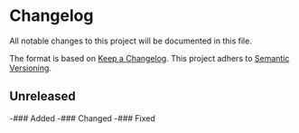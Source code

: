# Changelog

All notable changes to this project will be documented in this file.

The format is based on [Keep a Changelog](https://keepachangelog.com/en/1.0.0/).
This project adhers to [Semantic Versioning](https://semver.org/spec/v2.0.0.html).

Unreleased
---------
	
-### Added
-### Changed
-### Fixed
